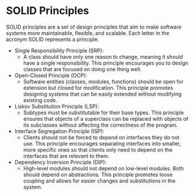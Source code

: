 # SOLID Principles
SOLID principles are a set of design principles that aim to make software systems more maintainable, flexible, and scalable. Each letter in the acronym SOLID represents a principle.

- Single Responsibility Principle (SRP):
  - A class should have only one reason to change, meaning it should have a single responsibility. This principle encourages you to design classes that are focused on doing one thing well.
- Open-Closed Principle (OCP):
  - Software entities (classes, modules, functions) should be open for extension but closed for modification. This principle promotes designing systems that can be easily extended without modifying existing code.
- Liskov Substitution Principle (LSP):
  - Subtypes must be substitutable for their base types. This principle ensures that objects of a superclass can be replaced with objects of its subclasses without affecting the correctness of the program.
- Interface Segregation Principle (ISP):
  - Clients should not be forced to depend on interfaces they do not use. This principle encourages separating interfaces into smaller, more specific ones so that clients only need to depend on the interfaces that are relevant to them.
- Dependency Inversion Principle (DIP):
  - High-level modules should not depend on low-level modules. Both should depend on abstractions. This principle promotes loose coupling and allows for easier changes and substitutions in the system.
